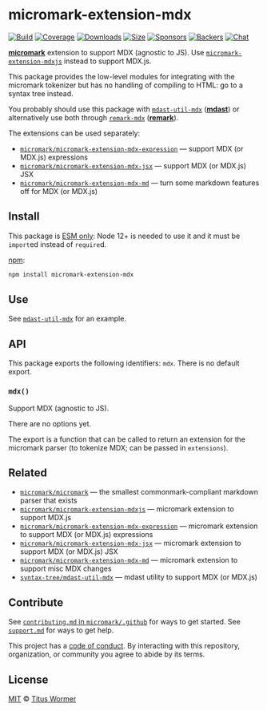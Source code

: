 # micromark-extension-mdx

[![Build][build-badge]][build]
[![Coverage][coverage-badge]][coverage]
[![Downloads][downloads-badge]][downloads]
[![Size][size-badge]][size]
[![Sponsors][sponsors-badge]][collective]
[![Backers][backers-badge]][collective]
[![Chat][chat-badge]][chat]

**[micromark][]** extension to support MDX (agnostic to JS).
Use [`micromark-extension-mdxjs`][mdxjs] instead to support MDX.js.

This package provides the low-level modules for integrating with the micromark
tokenizer but has no handling of compiling to HTML: go to a syntax tree instead.

You probably should use this package with [`mdast-util-mdx`][mdast-util-mdx]
(**[mdast][]**) or alternatively use both through [`remark-mdx`][remark-mdx]
(**[remark][]**).

The extensions can be used separately:

*   [`micromark/micromark-extension-mdx-expression`][mdx-expression]
    — support MDX (or MDX.js) expressions
*   [`micromark/micromark-extension-mdx-jsx`][mdx-jsx]
    — support MDX (or MDX.js) JSX
*   [`micromark/micromark-extension-mdx-md`][mdx-md]
    — turn some markdown features off for MDX (or MDX.js)

## Install

This package is [ESM only](https://gist.github.com/sindresorhus/a39789f98801d908bbc7ff3ecc99d99c):
Node 12+ is needed to use it and it must be `import`ed instead of `require`d.

[npm][]:

```sh
npm install micromark-extension-mdx
```

## Use

See [`mdast-util-mdx`][mdast-util-mdx] for an example.

## API

This package exports the following identifiers: `mdx`.
There is no default export.

### `mdx()`

Support MDX (agnostic to JS).

There are no options yet.

The export is a function that can be called to return an extension for the
micromark parser (to tokenize MDX; can be passed in `extensions`).

## Related

*   [`micromark/micromark`][micromark]
    — the smallest commonmark-compliant markdown parser that exists
*   [`micromark/micromark-extension-mdxjs`][mdxjs]
    — micromark extension to support MDX.js
*   [`micromark/micromark-extension-mdx-expression`][mdx-expression]
    — micromark extension to support MDX (or MDX.js) expressions
*   [`micromark/micromark-extension-mdx-jsx`][mdx-jsx]
    — micromark extension to support MDX (or MDX.js) JSX
*   [`micromark/micromark-extension-mdx-md`][mdx-md]
    — micromark extension to support misc MDX changes
*   [`syntax-tree/mdast-util-mdx`][mdast-util-mdx]
    — mdast utility to support MDX (or MDX.js)

## Contribute

See [`contributing.md` in `micromark/.github`][contributing] for ways to get
started.
See [`support.md`][support] for ways to get help.

This project has a [code of conduct][coc].
By interacting with this repository, organization, or community you agree to
abide by its terms.

## License

[MIT][license] © [Titus Wormer][author]

<!-- Definitions -->

[build-badge]: https://github.com/micromark/micromark-extension-mdx/workflows/main/badge.svg

[build]: https://github.com/micromark/micromark-extension-mdx/actions

[coverage-badge]: https://img.shields.io/codecov/c/github/micromark/micromark-extension-mdx.svg

[coverage]: https://codecov.io/github/micromark/micromark-extension-mdx

[downloads-badge]: https://img.shields.io/npm/dm/micromark-extension-mdx.svg

[downloads]: https://www.npmjs.com/package/micromark-extension-mdx

[size-badge]: https://img.shields.io/bundlephobia/minzip/micromark-extension-mdx.svg

[size]: https://bundlephobia.com/result?p=micromark-extension-mdx

[sponsors-badge]: https://opencollective.com/unified/sponsors/badge.svg

[backers-badge]: https://opencollective.com/unified/backers/badge.svg

[collective]: https://opencollective.com/unified

[chat-badge]: https://img.shields.io/badge/chat-discussions-success.svg

[chat]: https://github.com/micromark/micromark/discussions

[npm]: https://docs.npmjs.com/cli/install

[license]: license

[author]: https://wooorm.com

[contributing]: https://github.com/micromark/.github/blob/HEAD/contributing.md

[support]: https://github.com/micromark/.github/blob/HEAD/support.md

[coc]: https://github.com/micromark/.github/blob/HEAD/code-of-conduct.md

[micromark]: https://github.com/micromark/micromark

[remark]: https://github.com/remarkjs/remark

[mdast]: https://github.com/syntax-tree/mdast

[mdxjs]: https://github.com/micromark/micromark-extension-mdxjs

[mdx-expression]: https://github.com/micromark/micromark-extension-mdx-expression

[mdx-jsx]: https://github.com/micromark/micromark-extension-mdx-jsx

[mdx-md]: https://github.com/micromark/micromark-extension-mdx-md

[mdast-util-mdx]: https://github.com/syntax-tree/mdast-util-mdx

[remark-mdx]: https://github.com/mdx-js/mdx/tree/next/packages/remark-mdx
